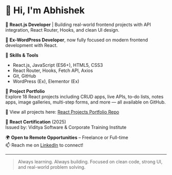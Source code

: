 # 👋 Hi, I'm Abhishek

🚀 **React.js Developer** | Building real-world frontend projects with API integration, React Router, Hooks, and clean UI design.

💼 **Ex-WordPress Developer**, now fully focused on modern frontend development with React.

🎯 **Skills & Tools**  
- React.js, JavaScript (ES6+), HTML5, CSS3  
- React Router, Hooks, Fetch API, Axios  
- Git, GitHub  
- WordPress (Ex), Elementor (Ex)

📂 **Project Portfolio**  
Explore 18 React projects including CRUD apps, live APIs, to-do lists, notes apps, image galleries, multi-step forms, and more — all available on GitHub.

🔗 View all projects here: [React Projects Portfolio Repo](https://github.com/abhishekdevelops/react-projects-portfolio)


📜 **React Certification** (2025)  
Issued by: Viditya Software & Corporate Training Institute

🌍 **Open to Remote Opportunities** – Freelance or Full-time  
📫 Reach me on [LinkedIn](https://www.linkedin.com/in/abhishekvadnala) to connect!


---

> Always learning. Always building. Focused on clean code, strong UI, and real-world problem solving.

